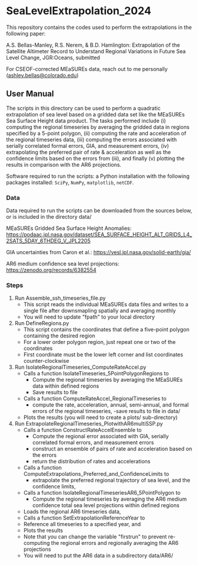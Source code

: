 # SeaLevelExtrapolation_2024
This repository contains the codes used to perform the extrapolations in the following paper:

A.S. Bellas-Manley, R.S. Nerem, & B.D. Hamlington: Extrapolation of the Satellite Altimeter Record to Understand Regional Variations in Future Sea Level Change, JGR:Oceans, submitted

For CSEOF-corrected MEaSUREs data, reach out to me personally (ashley.bellas@colorado.edu) 

## User Manual 

The scripts in this directory can be used to perform a quadratic extrapolation of sea level based on a gridded data set like the MEaSUREs Sea Surface Height data product. The tasks performed include (i) computing the regional timeseries by averaging the gridded data in regions specified by a 5-point polygon, (ii) computing the rate and acceleration of the regional timeseries data, (iii) computing the errors associated with serially correlated formal errors, GIA, and measurement errors, (iv) extrapolating the preferred pair of rate & acceleration as well as the confidence limits based on the errors from (iii), and finally (v) plotting the results in comparison with the AR6 projections.

Software required to run the scripts: a Python installation with the following packages installed: `SciPy`, `NumPy`, `matplotlib`, `netCDF`.

### Data 

Data required to run the scripts can be downloaded from the sources below, or is included in the directory data/

MEaSUREs Gridded Sea Surface Height Anomalies: https://podaac.jpl.nasa.gov/dataset/SEA_SURFACE_HEIGHT_ALT_GRIDS_L4_2SATS_5DAY_6THDEG_V_JPL2205

GIA uncertainties from Caron et al.: https://vesl.jpl.nasa.gov/solid-earth/gia/

AR6 medium confidence sea level projections: https://zenodo.org/records/6382554

### Steps
1. Run Assemble_ssh_timeseries_file.py
    - This script reads the individual MEaSUREs data files and writes to a single file after downsmapling spatially and averaging monthly
    - You will need to update "fpath" to your local directory 
1.	Run DefineRegions.py
    - This script contains the coordinates that define a five-point polygon containing the desired region
    - For a lower order polygon region, just repeat one or two of the coordinates
    - First coordinate must be the lower left corner and list coordinates counter-clockwise
1.	Run IsolateRegionalTimeseries_ComputeRateAccel.py
    - Calls a function IsolateTimeseries_5PointPolygonRegions to 
        - Compute the regional timeseries by averaging the MEaSUREs data within defined regions
        - Save results to file 
    - Calls a function ComputeRateAccel_RegionalTimeseries to 
        - compute the rate, acceleration, annual, semi-annual, and formal errors of the regional timeseries, 
        -save results to file in data/
    - Plots the results (you will need to create a plots/ sub-directory)
1.	Run ExtrapolateRegionalTimeseries_PlotwithAR6multiSSP.py
    - Calls a function ConstructRateAccelEnsemble to 
        - Compute the regional error associated with GIA, serially correlated formal errors, and measurement errors
        - construct an ensemble of pairs of rate and acceleration based on the errors
        - return the distribution of rates and accelerations
    - Calls a function ComputeExtrapolations_Preferred_and_ConfidenceLimits to 
        - extrapolate the preferred regional trajectory of sea level, and the confidence limits,
    - Calls a function IsolateRegionalTimeseriesAR6_5PointPolygon to
        - Compute the regional timeseries by averaging the AR6 medium confidence total sea level projections within defined regions
    - Loads the regional AR6 timeseries data, 
    - Calls a function SetExtrapolationReferenceYear to 
    - Reference all timeseries to a specified year, and
    - Plots the results
    - Note that you can change the variable "firstrun" to prevent re-computing the regional errors and regionally averaging the AR6 projections
    - You will need to put the AR6 data in a subdirectory data/AR6/
